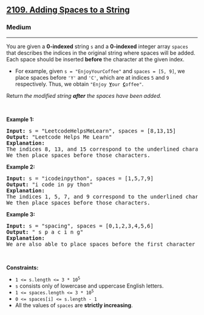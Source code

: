 <h2><a href="https://leetcode.com/problems/adding-spaces-to-a-string/">2109. Adding Spaces to a String</a></h2><h3>Medium</h3><hr><div style="user-select: auto;"><p style="user-select: auto;">You are given a <strong style="user-select: auto;">0-indexed</strong> string <code style="user-select: auto;">s</code> and a <strong style="user-select: auto;">0-indexed</strong> integer array <code style="user-select: auto;">spaces</code> that describes the indices in the original string where spaces will be added. Each space should be inserted <strong style="user-select: auto;">before</strong> the character at the given index.</p>

<ul style="user-select: auto;">
	<li style="user-select: auto;">For example, given <code style="user-select: auto;">s = "EnjoyYourCoffee"</code> and <code style="user-select: auto;">spaces = [5, 9]</code>, we place spaces before <code style="user-select: auto;">'Y'</code> and <code style="user-select: auto;">'C'</code>, which are at indices <code style="user-select: auto;">5</code> and <code style="user-select: auto;">9</code> respectively. Thus, we obtain <code style="user-select: auto;">"Enjoy <strong style="user-select: auto;"><u style="user-select: auto;">Y</u></strong>our <u style="user-select: auto;"><strong style="user-select: auto;">C</strong></u>offee"</code>.</li>
</ul>

<p style="user-select: auto;">Return<strong style="user-select: auto;"> </strong><em style="user-select: auto;">the modified string <strong style="user-select: auto;">after</strong> the spaces have been added.</em></p>

<p style="user-select: auto;">&nbsp;</p>
<p style="user-select: auto;"><strong class="example" style="user-select: auto;">Example 1:</strong></p>

<pre style="user-select: auto;"><strong style="user-select: auto;">Input:</strong> s = "LeetcodeHelpsMeLearn", spaces = [8,13,15]
<strong style="user-select: auto;">Output:</strong> "Leetcode Helps Me Learn"
<strong style="user-select: auto;">Explanation:</strong> 
The indices 8, 13, and 15 correspond to the underlined characters in "Leetcode<u style="user-select: auto;"><strong style="user-select: auto;">H</strong></u>elps<u style="user-select: auto;"><strong style="user-select: auto;">M</strong></u>e<u style="user-select: auto;"><strong style="user-select: auto;">L</strong></u>earn".
We then place spaces before those characters.
</pre>

<p style="user-select: auto;"><strong class="example" style="user-select: auto;">Example 2:</strong></p>

<pre style="user-select: auto;"><strong style="user-select: auto;">Input:</strong> s = "icodeinpython", spaces = [1,5,7,9]
<strong style="user-select: auto;">Output:</strong> "i code in py thon"
<strong style="user-select: auto;">Explanation:</strong>
The indices 1, 5, 7, and 9 correspond to the underlined characters in "i<u style="user-select: auto;"><strong style="user-select: auto;">c</strong></u>ode<u style="user-select: auto;"><strong style="user-select: auto;">i</strong></u>n<u style="user-select: auto;"><strong style="user-select: auto;">p</strong></u>y<u style="user-select: auto;"><strong style="user-select: auto;">t</strong></u>hon".
We then place spaces before those characters.
</pre>

<p style="user-select: auto;"><strong class="example" style="user-select: auto;">Example 3:</strong></p>

<pre style="user-select: auto;"><strong style="user-select: auto;">Input:</strong> s = "spacing", spaces = [0,1,2,3,4,5,6]
<strong style="user-select: auto;">Output:</strong> " s p a c i n g"
<strong style="user-select: auto;">Explanation:</strong>
We are also able to place spaces before the first character of the string.
</pre>

<p style="user-select: auto;">&nbsp;</p>
<p style="user-select: auto;"><strong style="user-select: auto;">Constraints:</strong></p>

<ul style="user-select: auto;">
	<li style="user-select: auto;"><code style="user-select: auto;">1 &lt;= s.length &lt;= 3 * 10<sup style="user-select: auto;">5</sup></code></li>
	<li style="user-select: auto;"><code style="user-select: auto;">s</code> consists only of lowercase and uppercase English letters.</li>
	<li style="user-select: auto;"><code style="user-select: auto;">1 &lt;= spaces.length &lt;= 3 * 10<sup style="user-select: auto;">5</sup></code></li>
	<li style="user-select: auto;"><code style="user-select: auto;">0 &lt;= spaces[i] &lt;= s.length - 1</code></li>
	<li style="user-select: auto;">All the values of <code style="user-select: auto;">spaces</code> are <strong style="user-select: auto;">strictly increasing</strong>.</li>
</ul>
</div>
